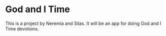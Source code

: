 # God and I Time
This is a project by Neremia and Silas. It will be an app for doing God and I Time devotions.
